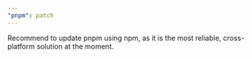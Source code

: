 ```yaml
---
"pnpm": patch
---
```


Recommend to update pnpm using npm, as it is the most reliable, cross-platform solution at the moment.
